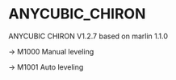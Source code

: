 # ANYCUBIC_CHIRON
ANYCUBIC CHIRON V1.2.7 based on marlin 1.1.0

-> M1000   Manual leveling

-> M1001   Auto leveling
